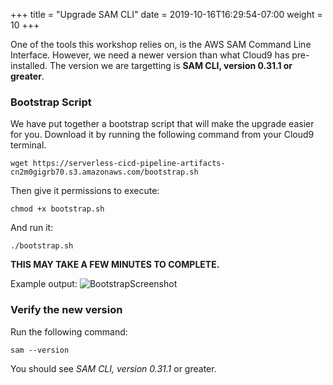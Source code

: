 +++
title = "Upgrade SAM CLI"
date = 2019-10-16T16:29:54-07:00
weight = 10
+++

One of the tools this workshop relies on, is the AWS SAM Command Line Interface. However, we need a newer version than what Cloud9 has pre-installed. The version we are targetting is **SAM CLI, version 0.31.1 or greater**.

### Bootstrap Script

We have put together a bootstrap script that will make the upgrade easier for you. Download it by running the following command from your Cloud9 terminal. 

```
wget https://serverless-cicd-pipeline-artifacts-cn2m0gigrb70.s3.amazonaws.com/bootstrap.sh
```

Then give it permissions to execute: 

```
chmod +x bootstrap.sh
```

And run it: 

```
./bootstrap.sh
```

**THIS MAY TAKE A FEW MINUTES TO COMPLETE.**

Example output: 
![BootstrapScreenshot](/images/screenshot-bootstrap.png)

### Verify the new version

Run the following command: 

```
sam --version
```

You should see *SAM CLI, version 0.31.1* or greater.